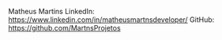
Matheus Martins
LinkedIn: https://www.linkedin.com/in/matheusmartnsdeveloper/
GitHub: https://github.com/MartnsProjetos

